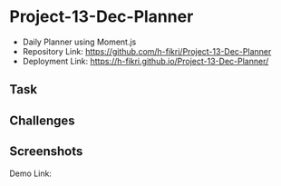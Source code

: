# Project-13-Dec-Planner

- Daily Planner using Moment.js
- Repository Link: https://github.com/h-fikri/Project-13-Dec-Planner
- Deployment Link: https://h-fikri.github.io/Project-13-Dec-Planner/

## Task

## Challenges

## Screenshots

Demo Link:
